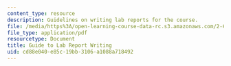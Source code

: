 ```yaml
---
content_type: resource
description: Guidelines on writing lab reports for the course.
file: /media/https%3A/open-learning-course-data-rc.s3.amazonaws.com/2-672-project-laboratory-spring-2009/cd88e040e85c19bb3106a1088a718492_labmanual.pdf
file_type: application/pdf
resourcetype: Document
title: Guide to Lab Report Writing
uid: cd88e040-e85c-19bb-3106-a1088a718492
---
```


